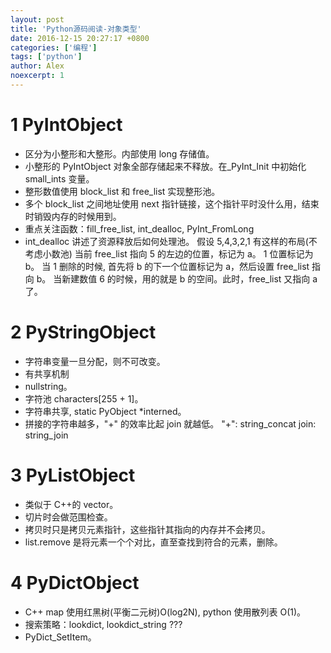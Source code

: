 ```yaml
---
layout: post
title: 'Python源码阅读-对象类型'
date: 2016-12-15 20:27:17 +0800
categories: ['编程']
tags: ['python']
author: Alex
noexcerpt: 1
---
```


# 1 PyIntObject

- 区分为小整形和大整形。内部使用 long 存储值。
- 小整形的 PyIntObject 对象全部存储起来不释放。在\_PyInt_Init 中初始化 small_ints 变量。
- 整形数值使用 block_list 和 free_list 实现整形池。
- 多个 block_list 之间地址使用 next 指针链接，这个指针平时没什么用，结束时销毁内存的时候用到。
- 重点关注函数：fill_free_list, int_dealloc, PyInt_FromLong
- int_dealloc 讲述了资源释放后如何处理池。
  假设 5,4,3,2,1 有这样的布局(不考虑小数池)
  当前 free_list 指向 5 的左边的位置，标记为 a。
  1 位置标记为 b。
  当 1 删除的时候, 首先将 b 的下一个位置标记为 a，然后设置 free_list 指向 b。
  当新建数值 6 的时候，用的就是 b 的空间。此时，free_list 又指向 a 了。

# 2 PyStringObject

- 字符串变量一旦分配，则不可改变。
- 有共享机制
- nullstring。
- 字符池 characters[255 + 1]。
- 字符串共享, static PyObject \*interned。
- 拼接的字符串越多，"+" 的效率比起 join 就越低。
  "+": string_concat
  join: string_join

# 3 PyListObject

- 类似于 C++的 vector。
- 切片时会做范围检查。
- 拷贝时只是拷贝元素指针，这些指针其指向的内存并不会拷贝。
- list.remove 是将元素一个个对比，直至查找到符合的元素，删除。

# 4 PyDictObject

- C++ map 使用红黑树(平衡二元树)O(log2N), python 使用散列表 O(1)。
- 搜索策略：lookdict, lookdict_string ???
- PyDict_SetItem。
